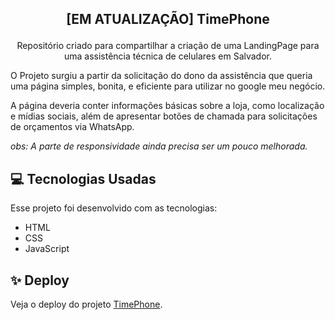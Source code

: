 ## <p align="center"> [EM ATUALIZAÇÃO] TimePhone</p>

<p align="center">
Repositório criado para compartilhar a criação de uma LandingPage para uma assistência técnica de celulares em Salvador.
 
O Projeto surgiu a partir da solicitação do dono da assistência que queria uma página simples, bonita, e eficiente para utilizar no google meu negócio.

A página deveria conter informações básicas sobre a loja, como localização e mídias sociais, além de apresentar botões de chamada para solicitações de orçamentos via WhatsApp.

_obs: A parte de responsividade ainda precisa ser um pouco melhorada._

## 💻 Tecnologias Usadas

Esse projeto foi desenvolvido com as tecnologias:

- HTML
- CSS
- JavaScript
 
## ✨ Deploy
  Veja o deploy do projeto [TimePhone](https://antonioscn.github.io/timephone/).

